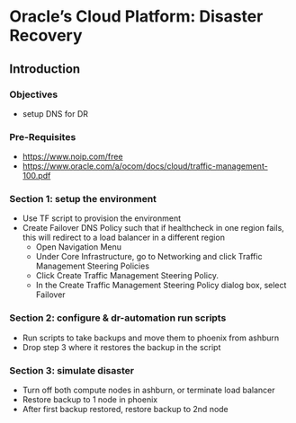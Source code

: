 # Oracle’s Cloud Platform: Disaster Recovery

<!-- Comment out table of contents
## Table of Contents
[Introduction](#introduction)
-->

## Introduction

### Objectives
- setup DNS for DR

### Pre-Requisites
- https://www.noip.com/free
- https://www.oracle.com/a/ocom/docs/cloud/traffic-management-100.pdf

### Section 1: setup the environment
- Use TF script to provision the environment
- Create Failover DNS Policy such that if healthcheck in one region fails, this will redirect to a load balancer in a different region
  - Open Navigation Menu
  - Under Core Infrastructure, go to Networking and click Traffic Management Steering Policies
  - Click Create Traffic Management Steering Policy.
  - In the Create Traffic Management Steering Policy dialog box, select Failover
  
### Section 2: configure & dr-automation run scripts
- Run scripts to take backups and move them to phoenix from ashburn
- Drop step 3 where it restores the backup in the script

### Section 3: simulate disaster
- Turn off both compute nodes in ashburn, or terminate load balancer
- Restore backup to 1 node in phoenix
- After first backup restored, restore backup to 2nd node
